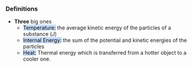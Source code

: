 ### Definitions
- **Three** big ones
	- <mark style="background: #ADCCFFA6;">Temperature:</mark> the average kinetic energy of the particles of a substance ($J$)
	- <mark style="background: #ADCCFFA6;">Internal Energy:</mark> the sum of the potential and kinetic energies of the particles
	- <mark style="background: #ADCCFFA6;">Heat:</mark> Thermal energy which is transferred from a hotter object to a cooler one.
